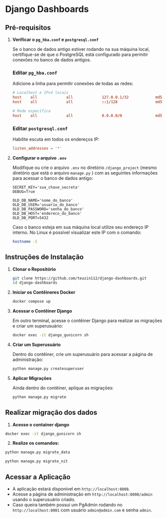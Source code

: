 
# Django Dashboards

## Pré-requisitos

1. **Verificar o `pg_hba.conf` e `postgresql.conf`**

   Se o banco de dados antigo estiver rodando na sua máquina local, certifique-se de que o PostgreSQL está configurado para permitir conexões no banco de dados antigos.

   ### Editar `pg_hba.conf`

   Adicione a linha para permitir conexões de todas as redes:

   ```conf
   # Localhost e IPv4 locais
   host    all             all             127.0.0.1/32            md5
   host    all             all             ::1/128                 md5

   # Rede específica
   host    all             all             0.0.0.0/0               md5
   ```

   ### Editar `postgresql.conf`

   Habilite escuta em todos os endereços IP:

   ```conf
   listen_addresses = '*'
   ```

2. **Configurar o arquivo `.env`**

   Modifique ou crie o arquivo `.env` no diretório `/django_project` (mesmo diretório que está o arquivo `manage.py` ) com as seguintes informações para acessar o banco de dados antigo:

   ```env
   SECRET_KEY='sua_chave_secreta'
   DEBUG=True

   OLD_DB_NAME='nome_do_banco'
   OLD_DB_USER='usuario_do_banco'
   OLD_DB_PASSWORD='senha_do_banco'
   OLD_DB_HOST='endereco_do_banco'
   OLD_DB_PORT=5432
   ```
   Caso o banco esteja em sua máquina local utilize seu endereço IP interno.
   No Linux é possível visualizar este IP com o comando:
   ```bash
   hostname -I
   ```

## Instruções de Instalação

1. **Clonar o Repositório**

   ```bash
   git clone https://github.com/teuzin112/django-dashboards.git
   cd django-dashboards
   ```

2. **Iniciar os Contêineres Docker**

   ```bash
   docker compose up
   ```

3. **Acessar o Contêiner Django**

   Em outro terminal, acesse o contêiner Django para realizar as migrações e criar um superusuário:

   ```bash
   docker exec -it django_gunicorn sh
   ```

4. **Criar um Superusuário**

   Dentro do contêiner, crie um superusuário para acessar a página de administração:

   ```bash
   python manage.py createsuperuser
   ```

5. **Aplicar Migrações**

   Ainda dentro do contêiner, aplique as migrações:

   ```bash
   python manage.py migrate
   ```

## Realizar migração dos dados
1. **Acesse o container django**
```bash
docker exec -it django_gunicorn sh
```

2. **Realize os comandos:**
```bash
python manage.py migrate_data
```
```bash
python manage.py migrate_nit
```

## Acessar a Aplicação

- A aplicação estará disponível em `http://localhost:8008`.
- Acesse a página de administração em `http://localhost:8008/admin` usando o superusuário criado.
- Caso queira também possui um PgAdmin rodando no `http://localhost:8001` com usuário `admin@admin.com` e senha `admin`.
